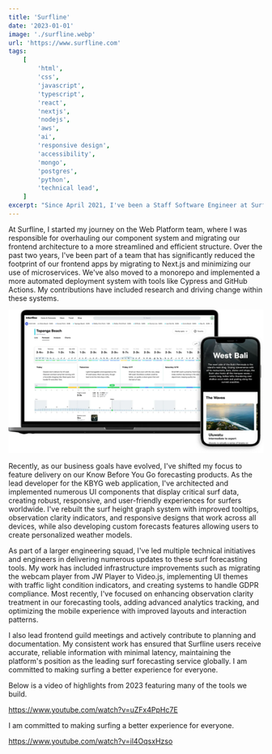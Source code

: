 ```yaml
---
title: 'Surfline'
date: '2023-01-01'
image: './surfline.webp'
url: 'https://www.surfline.com'
tags:
    [
        'html',
        'css',
        'javascript',
        'typescript',
        'react',
        'nextjs',
        'nodejs',
        'aws',
        'ai',
        'responsive design',
        'accessibility',
        'mongo',
        'postgres',
        'python',
        'technical lead',
    ]
excerpt: "Since April 2021, I've been a Staff Software Engineer at Surfline, where I work across our web applications stack. My primary focus is on the UI layer, using technologies like TypeScript, React, and Next.js. I also contribute to building and maintaining our APIs and databases, and we frequently work with AWS."
---
```


At Surfline, I started my journey on the Web Platform team, where I was responsible for overhauling our component system and migrating our frontend architecture to a more streamlined and efficient structure. Over the past two years, I've been part of a team that has significantly reduced the footprint of our frontend apps by migrating to Next.js and minimizing our use of microservices. We've also moved to a monorepo and implemented a more automated deployment system with tools like Cypress and GitHub Actions. My contributions have included research and driving change within these systems.

![Surfline Website](./surfline-site.webp)

Recently, as our business goals have evolved, I've shifted my focus to feature delivery on our Know Before You Go forecasting products. As the lead developer for the KBYG web application, I've architected and implemented numerous UI components that display critical surf data, creating robust, responsive, and user-friendly experiences for surfers worldwide. I've rebuilt the surf height graph system with improved tooltips, observation clarity indicators, and responsive designs that work across all devices, while also developing custom forecasts features allowing users to create personalized weather models.

As part of a larger engineering squad, I've led multiple technical initiatives and engineers in delivering numerous updates to these surf forecasting tools. My work has included infrastructure improvements such as migrating the webcam player from JW Player to Video.js, implementing UI themes with traffic light condition indicators, and creating systems to handle GDPR compliance. Most recently, I've focused on enhancing observation clarity treatment in our forecasting tools, adding advanced analytics tracking, and optimizing the mobile experience with improved layouts and interaction patterns.

I also lead frontend guild meetings and actively contribute to planning and documentation. My consistent work has ensured that Surfline users receive accurate, reliable information with minimal latency, maintaining the platform's position as the leading surf forecasting service globally. I am committed to making surfing a better experience for everyone.

Below is a video of highlights from 2023 featuring many of the tools we build.

https://www.youtube.com/watch?v=uZFx4PpHc7E

I am committed to making surfing a better experience for everyone.

https://www.youtube.com/watch?v=il4OqsxHzso
